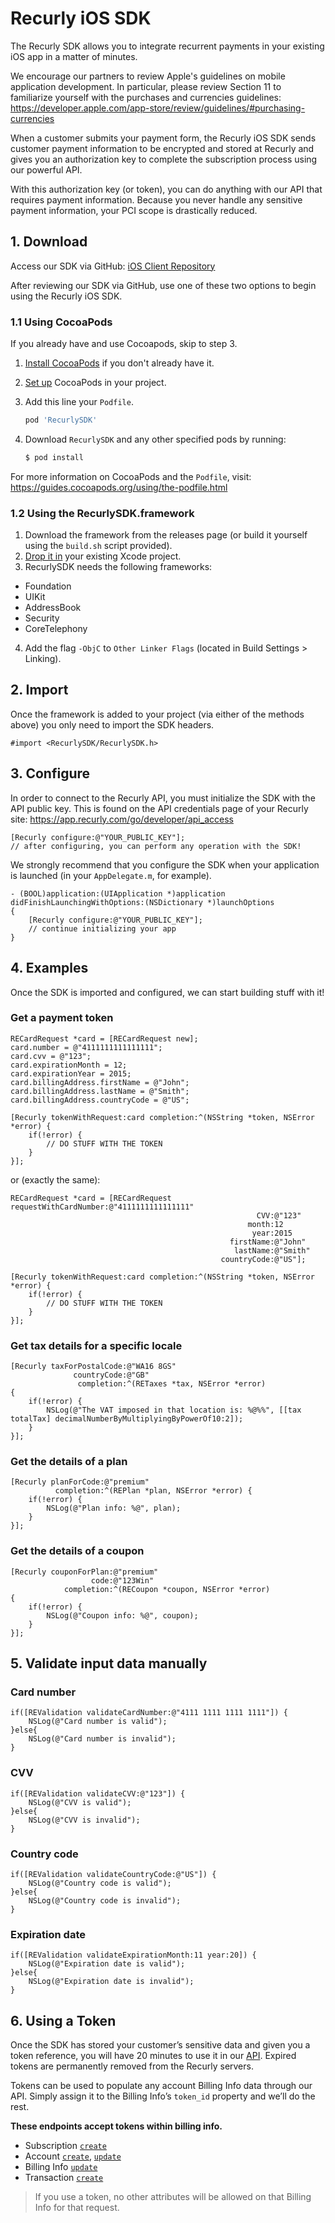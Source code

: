 # Recurly iOS SDK

The Recurly SDK allows you to integrate recurrent payments in your existing iOS app in a matter of minutes.

We encourage our partners to review Apple's guidelines on mobile application development. In particular, please review Section 11 to familiarize yourself with the purchases and currencies guidelines: <https://developer.apple.com/app-store/review/guidelines/#purchasing-currencies>

When a customer submits your payment form, the Recurly iOS SDK sends customer payment information to be encrypted and stored at Recurly and gives you an authorization key to complete the subscription process using our powerful API.

With this authorization key (or token), you can do anything with our API that requires payment information. Because you never handle any sensitive payment information, your PCI scope is drastically reduced.

## 1. Download

Access our SDK via GitHub: [iOS Client Repository](https://github.com/recurly/recurly-client-ios)

After reviewing our SDK via GitHub, use one of these two options to begin using the Recurly iOS SDK.

### 1.1 Using CocoaPods
If you already have and use Cocoapods, skip to step 3.

1. [Install CocoaPods](https://guides.cocoapods.org/using/getting-started.html) if you don't already have it.  
2. [Set up](https://guides.cocoapods.org/using/using-cocoapods.html) CocoaPods in your project.
3. Add this line your `Podfile`.

	```ruby
	pod 'RecurlySDK'
	```
4. Download `RecurlySDK` and any other specified pods by running:

	```bash
	$ pod install
	```

For more information on CocoaPods and the `Podfile`, visit: <https://guides.cocoapods.org/using/the-podfile.html>


### 1.2 Using the RecurlySDK.framework
1. Download the framework from the releases page (or build it yourself using the `build.sh` script provided).
2. [Drop it in](https://developer.apple.com/library/ios/recipes/xcode_help-structure_navigator/articles/Adding_a_Framework.html) your existing Xcode project.
3. RecurlySDK needs the following frameworks:
  - Foundation
  - UIKit
  - AddressBook
  - Security
  - CoreTelephony

4. Add the flag `-ObjC` to `Other Linker Flags` (located in Build Settings > Linking).


## 2. Import
Once the framework is added to your project (via either of the methods above) you only need to import the SDK headers.

```obj-c
#import <RecurlySDK/RecurlySDK.h>
```

## 3. Configure
In order to connect to the Recurly API, you must initialize the SDK with the API public key. This is found on the API credentials page of your Recurly site: <https://app.recurly.com/go/developer/api_access>

```obj-c
[Recurly configure:@"YOUR_PUBLIC_KEY"];
// after configuring, you can perform any operation with the SDK!
```

We strongly recommend that you configure the SDK when your application is launched (in your `AppDelegate.m`, for example).

```obj-c
- (BOOL)application:(UIApplication *)application didFinishLaunchingWithOptions:(NSDictionary *)launchOptions
{
    [Recurly configure:@"YOUR_PUBLIC_KEY"];
    // continue initializing your app
}    
```

## 4. Examples
Once the SDK is imported and configured, we can start building stuff with it!
### Get a payment token

```obj-c
RECardRequest *card = [RECardRequest new];
card.number = @"4111111111111111";
card.cvv = @"123";
card.expirationMonth = 12;
card.expirationYear = 2015;
card.billingAddress.firstName = @"John";
card.billingAddress.lastName = @"Smith";
card.billingAddress.countryCode = @"US";

[Recurly tokenWithRequest:card completion:^(NSString *token, NSError *error) {
    if(!error) {
        // DO STUFF WITH THE TOKEN
    }
}];
```

or (exactly the same):

```obj-c
RECardRequest *card = [RECardRequest requestWithCardNumber:@"4111111111111111"
                                                       CVV:@"123"
                                                     month:12
                                                      year:2015
                                                 firstName:@"John"
                                                  lastName:@"Smith"
                                               countryCode:@"US"];

[Recurly tokenWithRequest:card completion:^(NSString *token, NSError *error) {
    if(!error) {
        // DO STUFF WITH THE TOKEN
    }
}];
```


### Get tax details for a specific locale

```obj-c
[Recurly taxForPostalCode:@"WA16 8GS"
              countryCode:@"GB"
               completion:^(RETaxes *tax, NSError *error)
{
    if(!error) {
        NSLog(@"The VAT imposed in that location is: %@%%", [[tax totalTax] decimalNumberByMultiplyingByPowerOf10:2]);
    }
}];
```

### Get the details of a plan

```obj-c
[Recurly planForCode:@"premium"
          completion:^(REPlan *plan, NSError *error) {
    if(!error) {
        NSLog(@"Plan info: %@", plan);
    }
}];
```

### Get the details of a coupon

```obj-c
[Recurly couponForPlan:@"premium"
                  code:@"123Win"
            completion:^(RECoupon *coupon, NSError *error)
{
    if(!error) {
        NSLog(@"Coupon info: %@", coupon);
    }
}];
```

## 5. Validate input data manually

### Card number

```obj-c
if([REValidation validateCardNumber:@"4111 1111 1111 1111"]) {
    NSLog(@"Card number is valid");
}else{
    NSLog(@"Card number is invalid");
}
```

### CVV

```obj-c
if([REValidation validateCVV:@"123"]) {
    NSLog(@"CVV is valid");
}else{
    NSLog(@"CVV is invalid");
}
```


### Country code

```obj-c
if([REValidation validateCountryCode:@"US"]) {
    NSLog(@"Country code is valid");
}else{
    NSLog(@"Country code is invalid");
}
```


### Expiration date

```obj-c
if([REValidation validateExpirationMonth:11 year:20]) {
    NSLog(@"Expiration date is valid");
}else{
    NSLog(@"Expiration date is invalid");
}
```

## 6. Using a Token

Once the SDK has stored your customer’s sensitive data and given you a token reference, you will have 20 minutes to use it in our [API](https://dev.recurly.com/). Expired tokens are permanently removed from the Recurly servers.

Tokens can be used to populate any account Billing Info data through our API. Simply assign it to the Billing Info’s `token_id` property and we’ll do the rest.

**These endpoints accept tokens within billing info.**

* Subscription [`create`](https://dev.recurly.com/docs/create-subscription)
* Account [`create`](https://dev.recurly.com/docs/create-an-account), [`update`](https://dev.recurly.com/docs/update-account)
* Billing Info [`update`](https://dev.recurly.com/docs/update-an-accounts-billing-info-token)
* Transaction [`create`](https://dev.recurly.com/docs/create-transaction)

> If you use a token, no other attributes will be allowed on that Billing Info for that request.

